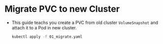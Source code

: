 # Migrate PVC to new Cluster
- This guide teachs you create a PVC from old cluster `VolumeSnapshot` and attach it to a Pod in new cluster.
  ```bash
  kubectl apply -f 01_migrate.yaml
  ```